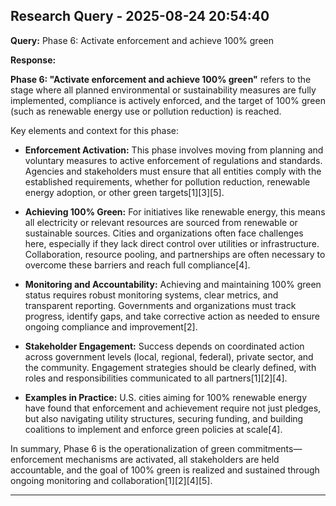 
## Research Query - 2025-08-24 20:54:40

**Query:** Phase 6: Activate enforcement and achieve 100% green

**Response:**

**Phase 6: "Activate enforcement and achieve 100% green"** refers to the stage where all planned environmental or sustainability measures are fully implemented, compliance is actively enforced, and the target of 100% green (such as renewable energy use or pollution reduction) is reached.

Key elements and context for this phase:

- **Enforcement Activation:** This phase involves moving from planning and voluntary measures to active enforcement of regulations and standards. Agencies and stakeholders must ensure that all entities comply with the established requirements, whether for pollution reduction, renewable energy adoption, or other green targets[1][3][5].

- **Achieving 100% Green:** For initiatives like renewable energy, this means all electricity or relevant resources are sourced from renewable or sustainable sources. Cities and organizations often face challenges here, especially if they lack direct control over utilities or infrastructure. Collaboration, resource pooling, and partnerships are often necessary to overcome these barriers and reach full compliance[4].

- **Monitoring and Accountability:** Achieving and maintaining 100% green status requires robust monitoring systems, clear metrics, and transparent reporting. Governments and organizations must track progress, identify gaps, and take corrective action as needed to ensure ongoing compliance and improvement[2].

- **Stakeholder Engagement:** Success depends on coordinated action across government levels (local, regional, federal), private sector, and the community. Engagement strategies should be clearly defined, with roles and responsibilities communicated to all partners[1][2][4].

- **Examples in Practice:** U.S. cities aiming for 100% renewable energy have found that enforcement and achievement require not just pledges, but also navigating utility structures, securing funding, and building coalitions to implement and enforce green policies at scale[4].

In summary, Phase 6 is the operationalization of green commitments—enforcement mechanisms are activated, all stakeholders are held accountable, and the goal of 100% green is realized and sustained through ongoing monitoring and collaboration[1][2][4][5].

---
